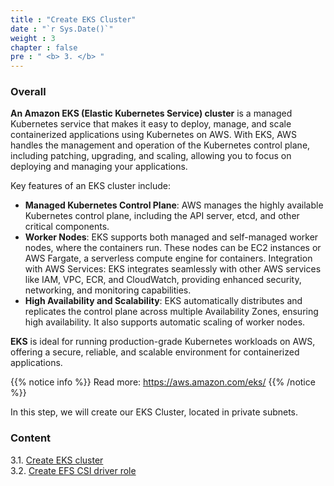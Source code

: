 ```yaml
---
title : "Create EKS Cluster"
date : "`r Sys.Date()`"
weight : 3
chapter : false
pre : " <b> 3. </b> "
---
```


### Overall
**An Amazon EKS (Elastic Kubernetes Service) cluster** is a managed Kubernetes service that makes it easy to deploy, manage, and scale containerized applications using Kubernetes on AWS. With EKS, AWS handles the management and operation of the Kubernetes control plane, including patching, upgrading, and scaling, allowing you to focus on deploying and managing your applications.

Key features of an EKS cluster include:

- **Managed Kubernetes Control Plane**: AWS manages the highly available Kubernetes control plane, including the API server, etcd, and other critical components.
- **Worker Nodes**: EKS supports both managed and self-managed worker nodes, where the containers run. These nodes can be EC2 instances or AWS Fargate, a serverless compute engine for containers.
Integration with AWS Services: EKS integrates seamlessly with other AWS services like IAM, VPC, ECR, and CloudWatch, providing enhanced security, networking, and monitoring capabilities.
- **High Availability and Scalability**: EKS automatically distributes and replicates the control plane across multiple Availability Zones, ensuring high availability. It also supports automatic scaling of worker nodes.

**EKS** is ideal for running production-grade Kubernetes workloads on AWS, offering a secure, reliable, and scalable environment for containerized applications.

{{% notice info %}}
Read more: https://aws.amazon.com/eks/
{{% /notice %}}

In this step, we will create our EKS Cluster, located in private subnets.

### Content
3.1. [Create EKS cluster](3.1-createekscluster/) \
3.2. [Create EFS CSI driver role](3.2-createefscsidriverrole/)